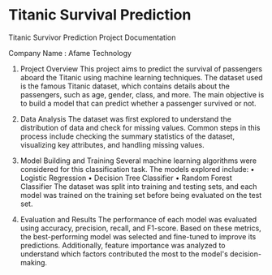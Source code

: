 # Titanic Survival Prediction

Titanic Survivor Prediction Project Documentation

Company Name : Afame Technology

1. Project Overview
This project aims to predict the survival of passengers aboard the Titanic using machine learning techniques. The dataset used is the famous Titanic dataset, which contains details about the passengers, such as age, gender, class, and more. The main objective is to build a model that can predict whether a passenger survived or not.

2. Data Analysis
The dataset was first explored to understand the distribution of data and check for missing values. Common steps in this process include checking the summary statistics of the dataset, visualizing key attributes, and handling missing values.

3. Model Building and Training
Several machine learning algorithms were considered for this classification task. The models explored include:
• Logistic Regression
•	Decision Tree Classifier
•	Random Forest Classifier
The dataset was split into training and testing sets, and each model was trained on the training set before being evaluated on the test set.

4. Evaluation and Results
The performance of each model was evaluated using accuracy, precision, recall, and F1-score. Based on these metrics, the best-performing model was selected and fine-tuned to improve its predictions. Additionally, feature importance was analyzed to understand which factors contributed the most to the model's decision-making.

